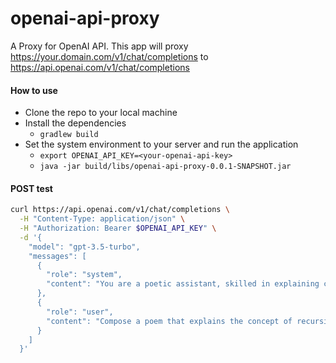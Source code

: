 # openai-api-proxy
A Proxy for OpenAI API. This app will proxy https://your.domain.com/v1/chat/completions to https://api.openai.com/v1/chat/completions

#### How to use
* Clone the repo to your local machine
* Install the dependencies
  * `gradlew build`
* Set the system environment to your server and run the application
  * `export OPENAI_API_KEY=<your-openai-api-key>`
  * `java -jar build/libs/openai-api-proxy-0.0.1-SNAPSHOT.jar`

#### POST test
```bash
curl https://api.openai.com/v1/chat/completions \
  -H "Content-Type: application/json" \
  -H "Authorization: Bearer $OPENAI_API_KEY" \
  -d '{
    "model": "gpt-3.5-turbo",
    "messages": [
      {
        "role": "system",
        "content": "You are a poetic assistant, skilled in explaining complex programming concepts with creative flair."
      },
      {
        "role": "user",
        "content": "Compose a poem that explains the concept of recursion in programming."
      }
    ]
  }'
